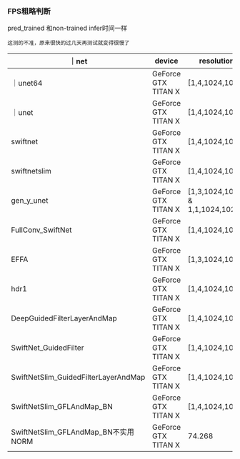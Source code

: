 ### FPS粗略判断

pred_trained 和non-trained infer时间一样

`这测的不准，原来很快的过几天再测试就变得很慢了`

｜net|device|resolution|FPS|avg_infer_decay|
|-|-|-|-|-|
｜unet64|GeForce GTX TITAN X|[1,4,1024,1024]|9|0.12|
｜unet|GeForce GTX TITAN X|[1,4,1024,1024]|3|0.31|
|swiftnet|GeForce GTX TITAN X|[1,4,1024,1024]|42.358|0.0235|
|swiftnetslim|GeForce GTX TITAN X|[1,4,1024,1024]|119.63|0.00827|
|gen_y_unet|GeForce GTX TITAN X|[1,3,1024,1024 & 1,1,1024,1024]|1.61|0.62|
|FullConv_SwiftNet |GeForce GTX TITAN X|[1,4,1024,1024]|21.892|0.04565|
|EFFA|GeForce GTX TITAN X|[1,3,1024,1024]|0.3|2.91|
|hdr1 |GeForce GTX TITAN X|[1,4,1024,1024]|92.9170|0.0105|
|DeepGuidedFilterLayerAndMap|GeForce GTX TITAN X|[1,4,1024,1024]|83.81|0.0118|
|SwiftNet_GuidedFilter|GeForce GTX TITAN X|[1,4,1024,1024]|40.40|0.0246|
|SwiftNetSlim_GuidedFilterLayerAndMap|GeForce GTX TITAN X|[1,4,1024,1024]|75.94|0.013|
|SwiftNetSlim_GFLAndMap_BN|GeForce GTX TITAN X|[1,4,1024,1024]|58.08|0.0171|
|SwiftNetSlim_GFLAndMap_BN不实用NORM|GeForce GTX TITAN X|74.268|0.013|



